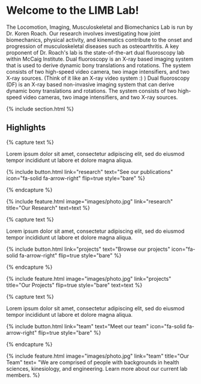 ---
---

# Welcome to the LIMB Lab!

The Locomotion, Imaging, Musculoskeletal and Biomechanics Lab is run by Dr. Koren Roach. Our research involves investigating how joint biomechanics, physical activity, and kinematics contribute to the onset and progression of musculoskeletal diseases such as osteoarthritis.
A key proponent of Dr. Roach's lab is the state-of-the-art dual fluoroscopy lab within McCaig Institute. Dual fluoroscopy is an X-ray based imaging system that is used to derive dynamic bony translations and rotations. The system consists of two high-speed video camera, two image intensifiers, and two X-ray sources. (Think of it like an X-ray video system :) )
Dual fluoroscopy (DF) is an X-ray based non-invasive imaging system that can derive dynamic bony translations and rotations. The system consists of two high-speed video cameras, two image intensifiers, and two X-ray sources.

{% include section.html %}

## Highlights

{% capture text %}

Lorem ipsum dolor sit amet, consectetur adipiscing elit, sed do eiusmod tempor incididunt ut labore et dolore magna aliqua.

{%
  include button.html
  link="research"
  text="See our publications"
  icon="fa-solid fa-arrow-right"
  flip=true
  style="bare"
%}

{% endcapture %}

{%
  include feature.html
  image="images/photo.jpg"
  link="research"
  title="Our Research"
  text=text
%}

{% capture text %}

Lorem ipsum dolor sit amet, consectetur adipiscing elit, sed do eiusmod tempor incididunt ut labore et dolore magna aliqua.

{%
  include button.html
  link="projects"
  text="Browse our projects"
  icon="fa-solid fa-arrow-right"
  flip=true
  style="bare"
%}

{% endcapture %}

{%
  include feature.html
  image="images/photo.jpg"
  link="projects"
  title="Our Projects"
  flip=true
  style="bare"
  text=text
%}

{% capture text %}

Lorem ipsum dolor sit amet, consectetur adipiscing elit, sed do eiusmod tempor incididunt ut labore et dolore magna aliqua.

{%
  include button.html
  link="team"
  text="Meet our team"
  icon="fa-solid fa-arrow-right"
  flip=true
  style="bare"
%}

{% endcapture %}

{%
  include feature.html
  image="images/photo.jpg"
  link="team"
  title="Our Team"
  text= "We are comprised of people with backgrounds in health sciences, kinesiology, and engineering. Learn more about our current lab members.
%}
